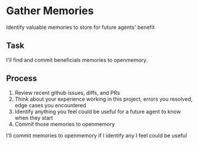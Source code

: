 # Gather Memories

Identify valuable memories to store for future agents' benefit

## Task

I'll find and commit beneficials memories to openmemory.

## Process

1. Review recent github issues, diffs, and PRs
2. Think about your experience working in this project, errors you resolved, edge cases you encountered
3. Identify anything you feel could be useful for a future agent to know when they start
4. Commit those memories to openmemory

I'll commit memories to openmemory if I identify any I feel could be useful
